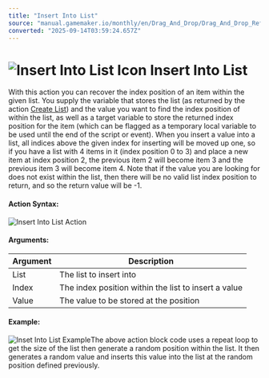```yaml
---
title: "Insert Into List"
source: "manual.gamemaker.io/monthly/en/Drag_And_Drop/Drag_And_Drop_Reference/Data_Structures/Insert_Into_List.htm"
converted: "2025-09-14T03:59:24.657Z"
---
```


# ![Insert Into List Icon](../../../assets/Images/Scripting_Reference/Drag_And_Drop/Reference/Data_Structures/i_DS_Insert_Into_List.png) Insert Into List

With this action you can recover the index position of an item within the given list. You supply the variable that stores the list (as returned by the action [Create List](Create_List.md)) and the value you want to find the index position of within the list, as well as a target variable to store the returned index position for the item (which can be flagged as a temporary local variable to be used until the end of the script or event). When you insert a value into a list, all indices above the given index for inserting will be moved up one, so if you have a list with 4 items in it (index position 0 to 3) and place a new item at index position 2, the previous item 2 will become item 3 and the previous item 3 will become item 4. Note that if the value you are looking for does not exist within the list, then there will be no valid list index position to return, and so the return value will be -1.

#### Action Syntax:

![Insert Into List Action](../../../assets/Images/Scripting_Reference/Drag_And_Drop/Reference/Data_Structures/a_DS_Insert_Into_List.png)

#### Arguments:

| Argument | Description |
| --- | --- |
| List | The list to insert into |
| Index | The index position within the list to insert a value |
| Value | The value to be stored at the position |

#### Example:

![Inset Into List Example](../../../assets/Images/Scripting_Reference/Drag_And_Drop/Reference/Data_Structures/e_DS_Insert_Into_List.png)The above action block code uses a repeat loop to get the size of the list then generate a random position within the list. It then generates a random value and inserts this value into the list at the random position defined previously.